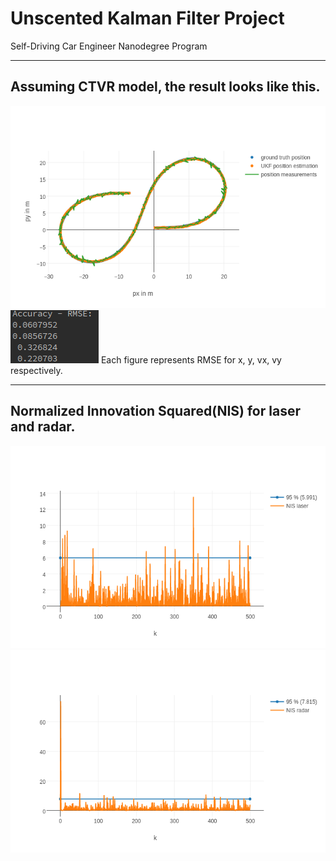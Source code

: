 # Unscented Kalman Filter Project
Self-Driving Car Engineer Nanodegree Program

---

[image1]: ./examples/result.png "Model Visualization"
[image2]: ./examples/rmse_ukf.png "Model Visualization"
[image3]: ./examples/nis_laser.png "Model Visualization"
[image4]: ./examples/nis_radar.png "Model Visualization"


## Assuming CTVR model, the result looks like this.
![alt text][image1]
![alt text][image2]
Each figure represents RMSE for x, y, vx, vy respectively. 

---     
    
## Normalized Innovation Squared(NIS) for laser and radar.
![alt text][image3]
![alt text][image4]
